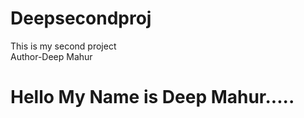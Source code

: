 # Deepsecondproj
This is my second project
<br>
Author-Deep Mahur
<br>
<h1>Hello My Name is Deep Mahur.....</h1>
